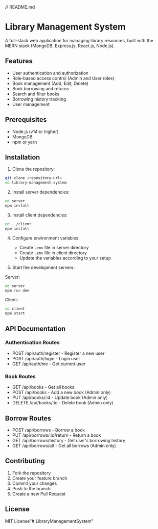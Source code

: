 // README.md
# Library Management System

A full-stack web application for managing library resources, built with the MERN stack (MongoDB, Express.js, React.js, Node.js).

## Features

- User authentication and authorization
- Role-based access control (Admin and User roles)
- Book management (Add, Edit, Delete)
- Book borrowing and returns
- Search and filter books
- Borrowing history tracking
- User management

## Prerequisites

- Node.js (v14 or higher)
- MongoDB
- npm or yarn

## Installation

1. Clone the repository:
```bash
git clone <repository-url>
cd library-management-system
```

2. Install server dependencies:
```bash
cd server
npm install
```

3. Install client dependencies:
```bash
cd ../client
npm install
```

4. Configure environment variables:
   - Create `.env` file in server directory
   - Create `.env` file in client directory
   - Update the variables according to your setup

5. Start the development servers:

Server:
```bash
cd server
npm run dev
```

Client:
```bash
cd client
npm start
```

## API Documentation

### Authentication Routes
- POST /api/auth/register - Register a new user
- POST /api/auth/login - Login user
- GET /api/auth/me - Get current user

### Book Routes
- GET /api/books - Get all books
- POST /api/books - Add a new book (Admin only)
- PUT /api/books/:id - Update book (Admin only)
- DELETE /api/books/:id - Delete book (Admin only)

## Borrow Routes
- POST /api/borrows - Borrow a book
- PUT /api/borrows/:id/return - Return a book
- GET /api/borrows/history - Get user's borrowing history
- GET /api/borrows/all - Get all borrows (Admin only)

## Contributing

1. Fork the repository
2. Create your feature branch
3. Commit your changes
4. Push to the branch
5. Create a new Pull Request

## License

MIT License"# LibraryManagementSystem" 
